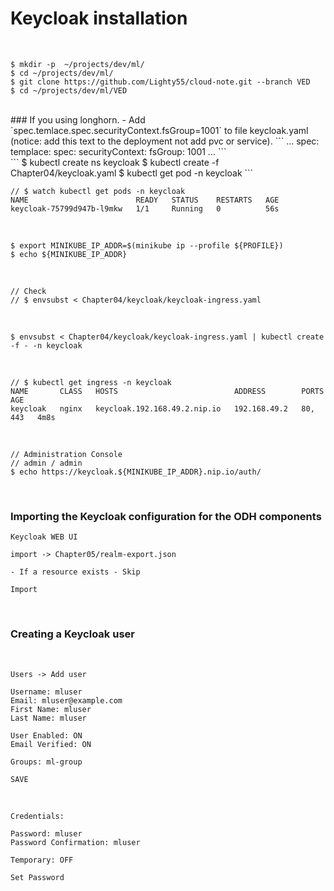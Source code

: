 # Keycloak installation

<br/>

```
$ mkdir -p  ~/projects/dev/ml/
$ cd ~/projects/dev/ml/
$ git clone https://github.com/Lighty55/cloud-note.git --branch VED
$ cd ~/projects/dev/ml/VED
```

<br/>
### If you using longhorn.
- Add `spec.temlace.spec.securityContext.fsGroup=1001` to file keycloak.yaml (notice: add this text to the deployment not add pvc or service).
```
...
spec:
  templace:
    spec:
      securityContext:
        fsGroup: 1001
...
```

<br/>
```
$ kubectl create ns keycloak
$ kubectl create -f Chapter04/keycloak.yaml
$ kubectl get pod -n keycloak
```

<br/>

```
// $ watch kubectl get pods -n keycloak
NAME                        READY   STATUS    RESTARTS   AGE
keycloak-75799d947b-l9mkw   1/1     Running   0          56s

```

<br/>

```
$ export MINIKUBE_IP_ADDR=$(minikube ip --profile ${PROFILE})
$ echo ${MINIKUBE_IP_ADDR}
```

<br/>

```
// Check
// $ envsubst < Chapter04/keycloak/keycloak-ingress.yaml
```

<br/>

```
$ envsubst < Chapter04/keycloak/keycloak-ingress.yaml | kubectl create -f - -n keycloak
```

<br/>

```
// $ kubectl get ingress -n keycloak
NAME       CLASS   HOSTS                          ADDRESS        PORTS     AGE
keycloak   nginx   keycloak.192.168.49.2.nip.io   192.168.49.2   80, 443   4m8s
```

<br/>

```
// Administration Console
// admin / admin
$ echo https://keycloak.${MINIKUBE_IP_ADDR}.nip.io/auth/
```

<br/>

### Importing the Keycloak configuration for the ODH components

```
Keycloak WEB UI

import -> Chapter05/realm-export.json

- If a resource exists - Skip

Import
```

<br/>

### Creating a Keycloak user

<br/>

```
Users -> Add user

Username: mluser
Email: mluser@example.com
First Name: mluser
Last Name: mluser

User Enabled: ON
Email Verified: ON

Groups: ml-group

SAVE
```

<br/>

```
Credentials:

Password: mluser
Password Confirmation: mluser

Temporary: OFF

Set Password
```

